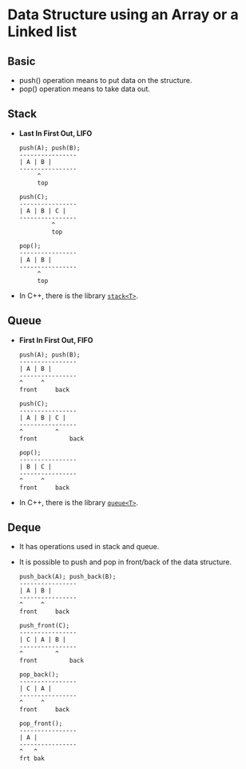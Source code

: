 # Data Structure using an Array or a Linked list

## Basic

- push() operation means to put data on the structure.
- pop() operation means to take data out.

## Stack

- **Last In First Out, LIFO**

    ``` text
    push(A); push(B);
    ---------------- 
    | A | B |
    ----------------
         ^
         top

    push(C);
    ---------------- 
    | A | B | C |
    ----------------
             ^
             top

    pop();
    ---------------- 
    | A | B |
    ----------------
         ^
         top
    ```

- In C++, there is the library [`stack<T>`](http://www.cplusplus.com/reference/stack/stack/).

## Queue

- **First In First Out, FIFO**

    ``` text
    push(A); push(B);
    ---------------- 
    | A | B |
    ----------------
    ^     ^
    front     back

    push(C);
    ---------------- 
    | A | B | C |
    ----------------
    ^         ^
    front         back

    pop();
    ---------------- 
    | B | C |
    ----------------
    ^     ^
    front     back
    ```

- In C++, there is the library [`queue<T>`](http://www.cplusplus.com/reference/queue/queue/).

## Deque

- It has operations used in stack and queue.
- It is possible to push and pop in front/back of the data structure.

    ``` text
    push_back(A); push_back(B);
    ---------------- 
    | A | B |
    ----------------
    ^     ^
    front     back

    push_front(C);
    ---------------- 
    | C | A | B |
    ----------------
    ^         ^
    front         back

    pop_back();
    ---------------- 
    | C | A |
    ----------------
    ^     ^
    front     back

    pop_front();
    ---------------- 
    | A |
    ----------------
    ^   ^
    frt bak
    ```

